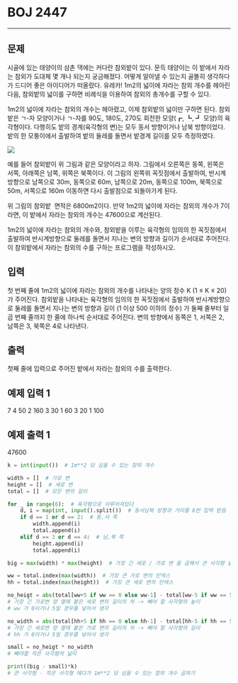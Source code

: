 # BOJ 2447

---

## 문제

시골에 있는 태양이의 삼촌 댁에는 커다란 참외밭이 있다. 문득 태양이는 이 밭에서 자라는 참외가 도대체 몇 개나 되는지 궁금해졌다. 어떻게 알아낼 수 있는지 골똘히 생각하다가 드디어 좋은 아이디어가 떠올랐다. 유레카! 1m2의 넓이에 자라는 참외 개수를 헤아린 다음, 참외밭의 넓이를 구하면 비례식을 이용하여 참외의 총개수를 구할 수 있다.

1m2의 넓이에 자라는 참외의 개수는 헤아렸고, 이제 참외밭의 넓이만 구하면 된다. 참외밭은 ㄱ-자 모양이거나 ㄱ-자를 90도, 180도, 270도 회전한 모양(┏, ┗, ┛ 모양)의 육각형이다. 다행히도 밭의 경계(육각형의 변)는 모두 동서 방향이거나 남북 방향이었다. 밭의 한 모퉁이에서 출발하여 밭의 둘레를 돌면서 밭경계 길이를 모두 측정하였다.

![](https://www.acmicpc.net/upload/images/qqq.png)

예를 들어 참외밭이 위 그림과 같은 모양이라고 하자. 그림에서 오른쪽은 동쪽, 왼쪽은 서쪽, 아래쪽은 남쪽, 위쪽은 북쪽이다. 이 그림의 왼쪽위 꼭짓점에서 출발하여, 반시계방향으로 남쪽으로 30m, 동쪽으로 60m, 남쪽으로 20m, 동쪽으로 100m, 북쪽으로 50m, 서쪽으로 160m 이동하면 다시 출발점으로 되돌아가게 된다.

위 그림의 참외밭  면적은 6800m2이다. 만약 1m2의 넓이에 자라는 참외의 개수가 7이라면, 이 밭에서 자라는 참외의 개수는 47600으로 계산된다.

1m2의 넓이에 자라는 참외의 개수와, 참외밭을 이루는 육각형의 임의의 한 꼭짓점에서 출발하여 반시계방향으로 둘레를 돌면서 지나는 변의 방향과 길이가 순서대로 주어진다. 이 참외밭에서 자라는 참외의 수를 구하는 프로그램을 작성하시오.

## 입력

첫 번째 줄에 1m2의 넓이에 자라는 참외의 개수를 나타내는 양의 정수 K (1 ≤ K ≤ 20)가 주어진다. 참외밭을 나타내는 육각형의 임의의 한 꼭짓점에서 출발하여 반시계방향으로 둘레를 돌면서 지나는 변의 방향과 길이 (1 이상 500 이하의 정수) 가 둘째 줄부터 일곱 번째 줄까지 한 줄에 하나씩 순서대로 주어진다. 변의 방향에서 동쪽은 1, 서쪽은 2, 남쪽은 3, 북쪽은 4로 나타낸다.

## 출력

첫째 줄에 입력으로 주어진 밭에서 자라는 참외의 수를 출력한다.

## 예제 입력 1

7
4 50
2 160
3 30
1 60
3 20
1 100

## 예제 출력 1

47600



```python
k = int(input())  # 1m**2 당 심을 수 있는 참외 개수

width = []  # 가로 변
height = []  # 세로 변
total = []  # 모든 변의 길이

for _ in range(6):  # 육각형으로 이루어져있다 
    d, i = map(int, input().split())  # 동서남북 방향과 거리를 6번 입력 받음
    if d == 1 or d == 2:  # 동,서 쪽
        width.append(i)
        total.append(i)
    elif d == 3 or d == 4:  # 남,북 쪽
        height.append(i)
        total.append(i)

big = max(width) * max(height)  # 가장 긴 세로 / 가로 변 을 곱해서 큰 사각형 넓이

ww = total.index(max(width))  # 가장 큰 가로 변의 인덱스
hh = total.index(max(height))  # 가장 큰 세로 변의 인덱스

no_heigt = abs(total[ww+5 if ww == 0 else ww-1] - total[ww-5 if ww == 5 else ww+1])
# 가장 긴 가로변 양 옆에 붙은 세로 변의 길이의 차 -> 빼야 할 사각형의 높이
# ww 가 0이거나 5일 경우를 넣어서 생각

no_width = abs(total[hh+5 if hh == 0 else hh-1] - total[hh-5 if hh == 5 else hh+1])
# 가장 긴 세로변 양 옆에 붙은 가로 변의 길이의 차 -> 빼야 할 사각형의 길이
# hh 가 0이거나 5일 경우를 넣어서 생각

small = no_heigt * no_width
# 빼야할 작은 사각형의 넓이

print((big - small)*k)
# 큰 사각형 - 작은 사각형 에다가 1m**2 당 심을 수 있는 참외 개수 곱하기
```
